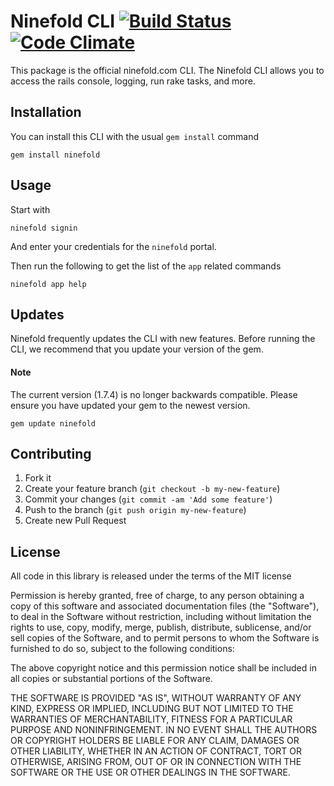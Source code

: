 # Ninefold CLI [![Build Status](https://travis-ci.org/ninefold/cli.png)](https://travis-ci.org/ninefold/cli) [![Code Climate](https://codeclimate.com/github/ninefold/cli.png)](https://codeclimate.com/github/ninefold/cli)

This package is the official ninefold.com CLI. The Ninefold CLI allows you to access the rails console, logging, run rake tasks, and more.

## Installation

You can install this CLI with the usual `gem install` command

    gem install ninefold


## Usage

Start with

    ninefold signin

And enter your credentials for the `ninefold` portal.

Then run the following to get the list of the `app` related commands

    ninefold app help

## Updates

Ninefold frequently updates the CLI with new features. Before running the CLI, we recommend that you update your version of the gem.

#### Note
The current version (1.7.4) is no longer backwards compatible. Please ensure you have updated your gem to the newest version.

	gem update ninefold


## Contributing

1. Fork it
2. Create your feature branch (`git checkout -b my-new-feature`)
3. Commit your changes (`git commit -am 'Add some feature'`)
4. Push to the branch (`git push origin my-new-feature`)
5. Create new Pull Request


## License

All code in this library is released under the terms of the MIT license

Permission is hereby granted, free of charge, to any person obtaining a copy
of this software and associated documentation files (the "Software"), to deal
in the Software without restriction, including without limitation the rights
to use, copy, modify, merge, publish, distribute, sublicense, and/or sell copies
of the Software, and to permit persons to whom the Software is furnished to do so,
subject to the following conditions:

The above copyright notice and this permission notice shall be included in all
copies or substantial portions of the Software.

THE SOFTWARE IS PROVIDED "AS IS", WITHOUT WARRANTY OF ANY KIND, EXPRESS OR IMPLIED,
INCLUDING BUT NOT LIMITED TO THE WARRANTIES OF MERCHANTABILITY, FITNESS FOR A
PARTICULAR PURPOSE AND NONINFRINGEMENT. IN NO EVENT SHALL THE AUTHORS OR COPYRIGHT
HOLDERS BE LIABLE FOR ANY CLAIM, DAMAGES OR OTHER LIABILITY, WHETHER IN AN ACTION
OF CONTRACT, TORT OR OTHERWISE, ARISING FROM, OUT OF OR IN CONNECTION WITH THE
SOFTWARE OR THE USE OR OTHER DEALINGS IN THE SOFTWARE.
